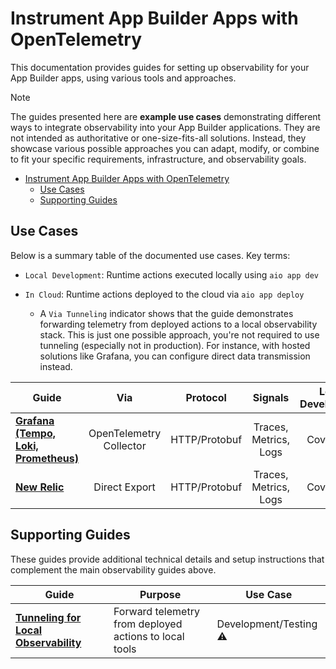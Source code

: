 # Instrument App Builder Apps with OpenTelemetry

This documentation provides guides for setting up observability for your App Builder apps, using various tools and approaches.

> [!NOTE]
> The guides presented here are **example use cases** demonstrating different ways to integrate observability into your App Builder applications. They are not intended as authoritative or one-size-fits-all solutions. Instead, they showcase various possible approaches you can adapt, modify, or combine to fit your specific requirements, infrastructure, and observability goals.

- [Instrument App Builder Apps with OpenTelemetry](#instrument-app-builder-apps-with-opentelemetry)
  - [Use Cases](#use-cases)
  - [Supporting Guides](#supporting-guides)

## Use Cases

Below is a summary table of the documented use cases. Key terms:

- `Local Development`: Runtime actions executed locally using `aio app dev`

- `In Cloud`: Runtime actions deployed to the cloud via `aio app deploy`
  - A `Via Tunneling` indicator shows that the guide demonstrates forwarding telemetry from deployed actions to a local observability stack. This is just one possible approach, you're not required to use tunneling (especially not in production). For instance, with hosted solutions like Grafana, you can configure direct data transmission instead.

<table>
  <thead>
    <tr>
      <th>Guide</th>
      <th>Via</th>
      <th>Protocol</th>
      <th>Signals</th>
      <th>Local Development</th>
      <th>In Cloud</th>
    </tr>
  </thead>
  <tbody>
    <tr>
      <td>
        <a href="./grafana.md">
          <strong>Grafana (Tempo, Loki, Prometheus)</strong>
        </a>
      </td>
      <td align="center">OpenTelemetry Collector</td>
      <td align="center">HTTP/Protobuf</td>
      <td align="center">Traces, Metrics, Logs</td>
      <td align="center">Covered ✅</td>
      <td align="center">Via Tunneling ⚠️</td>
    </tr>
    <tr>
        <td>
            <a href="./new-relic.md">
                <strong>New Relic</strong>
            </a>
        </td>
        <td align="center">Direct Export</td>
        <td align="center">HTTP/Protobuf</td>
        <td align="center">Traces, Metrics, Logs</td>
        <td align="center">Covered ✅</td>
        <td align="center">Covered ✅</td>
    </tr>
  </tbody>
</table>

## Supporting Guides

These guides provide additional technical details and setup instructions that complement the main observability guides above.

<table>
  <thead>
    <tr>
        <th>Guide</th>
        <th>Purpose</th>
        <th>Use Case</th>
    </tr>
  </thead>
  <tbody>
    <tr>
        <td>
            <a href="./support/tunnel-forwarding.md">
                <strong>Tunneling for Local Observability</strong>
            </a>
        </td>
        <td>Forward telemetry from deployed actions to local tools</td>
        <td>Development/Testing ⚠️</td>
    </tr>
  </tbody>
</table>


